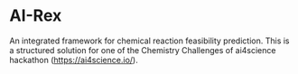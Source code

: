 # AI-Rex
An integrated framework for chemical reaction feasibility prediction. This is a structured solution for one of the Chemistry Challenges of ai4science hackathon (https://ai4science.io/).
